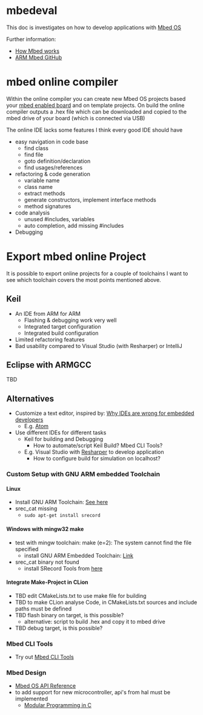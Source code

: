 # mbedeval
This doc is investigates on how to develop applications with
[Mbed OS](https://www.mbed.com/en/platform/mbed-os/)

Further information:
* [How Mbed works](https://developer.mbed.org/handbook/How-mbed-works)
* [ARM Mbed GitHub](https://github.com/ARMmbed)

# mbed online  compiler
Within the online compiler you can create new Mbed OS projects based your
[mbed enabled board](https://developer.mbed.org/platforms/) and on template
projects.
On build the online compiler outputs a .hex file which can be downloaded and
copied to the mbed drive of your board (which is connected via USB)

The online IDE lacks some features I think every good IDE should have
* easy navigation in code base
  * find class
  * find file
  * goto definition/declaration
  * find usages/references
* refactoring & code generation
  * variable name
  * class name
  * extract methods
  * generate constructors, implement interface methods
  * method signatures
* code analysis
  * unused #includes, variables
  * auto completion, add missing #includes
* Debugging

# Export mbed online Project
It is possible to export online projects for a couple of toolchains
I want to see which toolchain covers the most points mentioned above.

## Keil
* An IDE from ARM for ARM
  * Flashing & debugging work very well
  * Integrated target configuration
  * Integrated build configuration
* Limited refactoring features
* Bad usability compared to Visual Studio (with Resharper) or IntelliJ

## Eclipse with ARMGCC
TBD

## Alternatives
* Customize a text editor, inspired by: [Why IDEs are wrong for embedded developers](https://spin.atomicobject.com/2012/09/12/why-ides-are-wrong-for-embedded-developers/)
  * E.g. [Atom](https://atom.io/)
* Use different IDEs for different tasks
  * Keil for building and Debugging
    * How to automate/script Keil Build? Mbed CLI Tools?
  * E.g. Visual Studio with [Resharper](https://www.jetbrains.com/resharper-cpp/?fromMenu)
  to develop application
    * How to configure build for simulation on localhost?

### Custom Setup with GNU ARM embedded Toolchain
#### Linux
* Install GNU ARM Toolchain: [See here](http://marksolters.com/programming/2016/06/22/arm-toolchain-16-04.html)
* srec_cat missing
  * ``sudo apt-get install srecord``

#### Windows with mingw32 make
* test with mingw toolchain: make (e=2): The  system cannot  find the file specified
  * install GNU ARM Embedded Toolchain: [Link](https://developer.arm.com/open-source/gnu-toolchain/gnu-rm/downloads)
* srec_cat binary not found
  * install SRecord Tools from [here](https://sourceforge.net/projects/srecord/files/srecord-win32/)

#### Integrate Make-Project in CLion
* TBD edit CMakeLists.txt to use make file for building
* TBD to make CLion analyse Code, in CMakeLists.txt sources and include paths
must be defined
* TBD flash binary on target, is this possible?
  * alternative: script to build .hex and copy it to mbed drive
* TBD debug target, is this possible?

### Mbed CLI Tools
* Try out [Mbed CLI Tools](https://docs.mbed.com/docs/mbed-os-handbook/en/latest/getting_started/blinky_cli/)

### Mbed Design
* [Mbed OS API Reference](https://docs.mbed.com/docs/mbed-os-api-reference/en/latest/)
* to add support for new microcontroller, api's from hal must be implemented
  * [Modular Programming in C ](http://www.embedded.com/design/prototyping-and-development/4023876/Modular-Programming-in-C)
